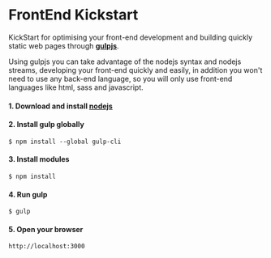 # FrontEnd Kickstart

KickStart for optimising your front-end development and building quickly static web pages through [**gulpjs**](http://gulpjs.com/).

Using gulpjs you can take advantage of the nodejs syntax and nodejs streams, developing your front-end quickly and easily, in addition you won't need to use any back-end language, so you will only use front-end languages like html, sass and javascript. 


#### 1. Download and install [nodejs](https://nodejs.org/es/download/)



#### 2. Install gulp globally

```
$ npm install --global gulp-cli
```


#### 3. Install modules

```
$ npm install 
```

#### 4. Run gulp
```
$ gulp
```

#### 5. Open your browser
```
http://localhost:3000
```
